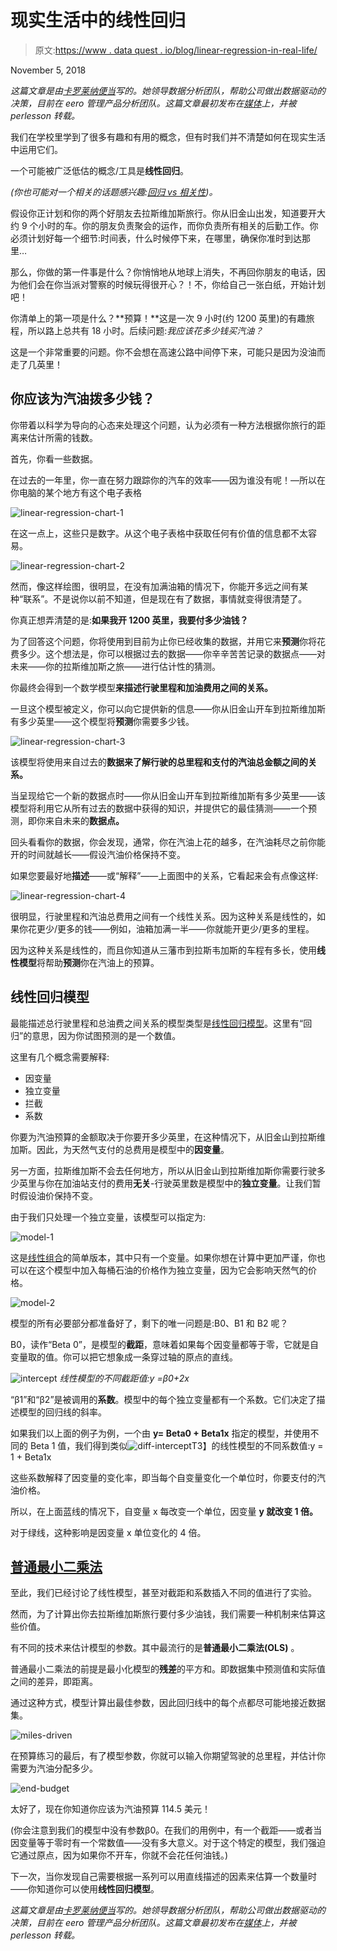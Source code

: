 # 现实生活中的线性回归

> 原文:[https://www . data quest . io/blog/linear-regression-in-real-life/](https://www.dataquest.io/blog/linear-regression-in-real-life/)

November 5, 2018

*这篇文章是由[卡罗莱纳便当](https://twitter.com/carolinabento)写的。她领导数据分析团队，帮助公司做出数据驱动的决策，目前在 eero 管理产品分析团队。这篇文章最初发布在[媒体](https://towardsdatascience.com/linear-regression-in-real-life-4a78d7159f16)上，并被 perlesson 转载。*

我们在学校里学到了很多有趣和有用的概念，但有时我们并不清楚如何在现实生活中运用它们。

一个可能被广泛低估的概念/工具是**线性回归**。

*(你也可能对一个相关的话题感兴趣:[回归 vs 相关性](https://learn.g2.com/correlation-vs-regression))。*

假设你正计划和你的两个好朋友去拉斯维加斯旅行。你从旧金山出发，知道要开大约 9 个小时的车。你的朋友负责聚会的运作，而你负责所有相关的后勤工作。你必须计划好每一个细节:时间表，什么时候停下来，在哪里，确保你准时到达那里…

那么，你做的第一件事是什么？你悄悄地从地球上消失，不再回你朋友的电话，因为他们会在你当派对警察的时候玩得很开心？！不，你给自己一张白纸，开始计划吧！

你清单上的第一项是什么？**预算！**这是一次 9 小时(约 1200 英里)的有趣旅程，所以路上总共有 18 小时。后续问题:*我应该花多少钱买汽油？*

这是一个非常重要的问题。你不会想在高速公路中间停下来，可能只是因为没油而走了几英里！

## 你应该为汽油拨多少钱？

你带着以科学为导向的心态来处理这个问题，认为必须有一种方法根据你旅行的距离来估计所需的钱数。

首先，你看一些数据。

在过去的一年里，你一直在努力跟踪你的汽车的效率——因为谁没有呢！—所以在你电脑的某个地方有这个电子表格

![linear-regression-chart-1](../Images/503e12c7250713eed8e83fb70ba36948.png)

在这一点上，这些只是数字。从这个电子表格中获取任何有价值的信息都不太容易。

![linear-regression-chart-2](../Images/7937ce63348cc063d8f4ea54833025fd.png)

然而，像这样绘图，很明显，在没有加满油箱的情况下，你能开多远之间有某种“联系”。不是说你以前不知道，但是现在有了数据，事情就变得很清楚了。

你真正想弄清楚的是:**如果我开 1200 英里，我要付多少油钱？**

为了回答这个问题，你将使用到目前为止你已经收集的数据，并用它来**预测**你将花费多少。这个想法是，你可以根据过去的数据——你辛辛苦苦记录的数据点——对未来——你的拉斯维加斯之旅——进行估计性的猜测。

你最终会得到一个数学模型**来描述行驶里程和加油费用之间的关系。**

一旦这个模型被定义，你可以向它提供新的信息——你从旧金山开车到拉斯维加斯有多少英里——这个模型将**预测**你需要多少钱。

![linear-regression-chart-3](../Images/f0b1980a3171b75c12474ef20edd7158.png)

该模型将使用来自过去的**数据来了解行驶的总里程和支付的汽油总金额之间的关系。**

当呈现给它一个新的数据点时——你从旧金山开车到拉斯维加斯有多少英里——该模型将利用它从所有过去的数据中获得的知识，并提供它的最佳猜测——一个预测，即你来自未来的**数据点。**

回头看看你的数据，你会发现，通常，你在汽油上花的越多，在汽油耗尽之前你能开的时间就越长——假设汽油价格保持不变。

如果您要最好地**描述**——或“解释”——上面图中的关系，它看起来会有点像这样:

![linear-regression-chart-4](../Images/fed840e244953c7023431c919cdc138c.png)

很明显，行驶里程和汽油总费用之间有一个线性关系。因为这种关系是线性的，如果你花更少/更多的钱——例如，油箱加满一半——你就能开更少/更多的里程。

因为这种关系是线性的，而且你知道从三藩市到拉斯韦加斯的车程有多长，使用**线性模型**将帮助**预测**你在汽油上的预算。

## 线性回归模型

最能描述总行驶里程和总油费之间关系的模型类型是[线性回归模型](https://en.wikipedia.org/wiki/Linear_regression#Simple_and_multiple_linear_regression)。这里有“回归”的意思，因为你试图预测的是一个数值。

这里有几个概念需要解释:

*   因变量
*   独立变量
*   拦截
*   系数

你要为汽油预算的金额取决于你要开多少英里，在这种情况下，从旧金山到拉斯维加斯。因此，为天然气支付的总费用是模型中的**因变量**。

另一方面，拉斯维加斯不会去任何地方，所以从旧金山到拉斯维加斯你需要行驶多少英里与你在加油站支付的费用**无关**-行驶英里数是模型中的**独立变量**。让我们暂时假设油价保持不变。

由于我们只处理一个独立变量，该模型可以指定为:

![model-1](../Images/2674d14dc248e23c4c3c5021aee19f13.png)

这是[线性组合](https://en.wikipedia.org/wiki/Linear_combination)的简单版本，其中只有一个变量。如果你想在计算中更加严谨，你也可以在这个模型中加入每桶石油的价格作为独立变量，因为它会影响天然气的价格。

![model-2](../Images/ab9743364d4be3d445941b474265879b.png)

模型的所有必要部分都准备好了，剩下的唯一问题是:B0、B1 和 B2 呢？

B0，读作“Beta 0”，是模型的**截距**，意味着如果每个因变量都等于零，它就是自变量取的值。你可以把它想象成一条穿过轴的原点的直线。

![intercept](../Images/bddb966e29dc4409b568b91447ac3bf3.png) *线性模型的不同截距值:y =β0+2x*

“β1”和“β2”是被调用的**系数**。模型中的每个独立变量都有一个系数。它们决定了描述模型的回归线的斜率。

如果我们以上面的例子为例，一个由 **y= Beta0 + Beta1x** 指定的模型，并使用不同的 Beta 1 值，我们得到类似![diff-intercept](../Images/42624dc780a285e3a6ee9ae27aa87fed.png)T3】的线性模型的不同系数值:y = 1 + Beta1x

这些系数解释了因变量的变化率，即当每个自变量变化一个单位时，你要支付的汽油价格。

所以，在上面蓝线的情况下，自变量 x 每改变一个单位，因变量 **y 就改变 1 倍。**

对于绿线，这种影响是因变量 x 单位变化的 4 倍。

## [普通最小二乘法](https://en.wikipedia.org/wiki/Ordinary_least_squares)

至此，我们已经讨论了线性模型，甚至对截距和系数插入不同的值进行了实验。

然而，为了计算出你去拉斯维加斯旅行要付多少油钱，我们需要一种机制来估算这些价值。

有不同的技术来估计模型的参数。其中最流行的是**普通最小二乘法(OLS)** 。

普通最小二乘法的前提是最小化模型的**残差**的平方和。即数据集中预测值和实际值之间的差异，即距离。

通过这种方式，模型计算出最佳参数，因此回归线中的每个点都尽可能地接近数据集。

![miles-driven](../Images/73709f9912a1b3b64efe1831c081abf1.png)

在预算练习的最后，有了模型参数，你就可以输入你期望驾驶的总里程，并估计你需要为汽油分配多少。

![end-budget](../Images/d9101bd253775a6cd1596101ca4d60a0.png)

太好了，现在你知道你应该为汽油预算 114.5 美元！

(你会注意到我们的模型中没有参数β0。在我们的用例中，有一个截距——或者当因变量等于零时有一个常数值——没有多大意义。对于这个特定的模型，我们强迫它通过原点，因为如果你不开车，你就不会花任何油钱。)

下一次，当你发现自己需要根据一系列可以用直线描述的因素来估算一个数量时——你知道你可以使用**线性回归模型**。

*这篇文章是由[卡罗莱纳便当](https://twitter.com/carolinabento)写的。她领导数据分析团队，帮助公司做出数据驱动的决策，目前在 eero 管理产品分析团队。这篇文章最初发布在[媒体](https://towardsdatascience.com/linear-regression-in-real-life-4a78d7159f16)上，并被 perlesson 转载。*